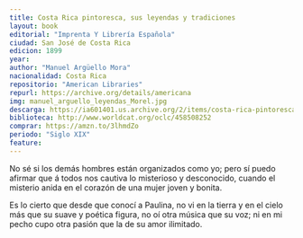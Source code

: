 ```yaml
---
title: Costa Rica pintoresca, sus leyendas y tradiciones
layout: book
editorial: "Imprenta Y Librería Española"
ciudad: San José de Costa Rica
edicion: 1899
year: 
author: "Manuel Argüello Mora"
nacionalidad: Costa Rica
repositorio: "American Libraries"
repurl: https://archive.org/details/americana
img: manuel_arguello_leyendas_Morel.jpg
descarga: https://ia601401.us.archive.org/2/items/costa-rica-pintoresca/Costa%20Rica%20pintoresca.pdf
biblioteca: http://www.worldcat.org/oclc/458508252
comprar: https://amzn.to/3lhmdZo
periodo: "Siglo XIX"
feature: 
---
```

 

No sé si los demás hombres están organizados como yo; pero sí puedo afirmar que á todos nos cautiva lo misterioso y desconocido, cuando el misterio anida en el corazón de una mujer joven y bonita.
  
Es lo cierto que desde que conocí a Paulina, no vi en la tierra y en el cielo más que su suave y poética figura, no oí otra música que su voz; ni en mi pecho cupo otra pasión que la de su amor ilimitado.
